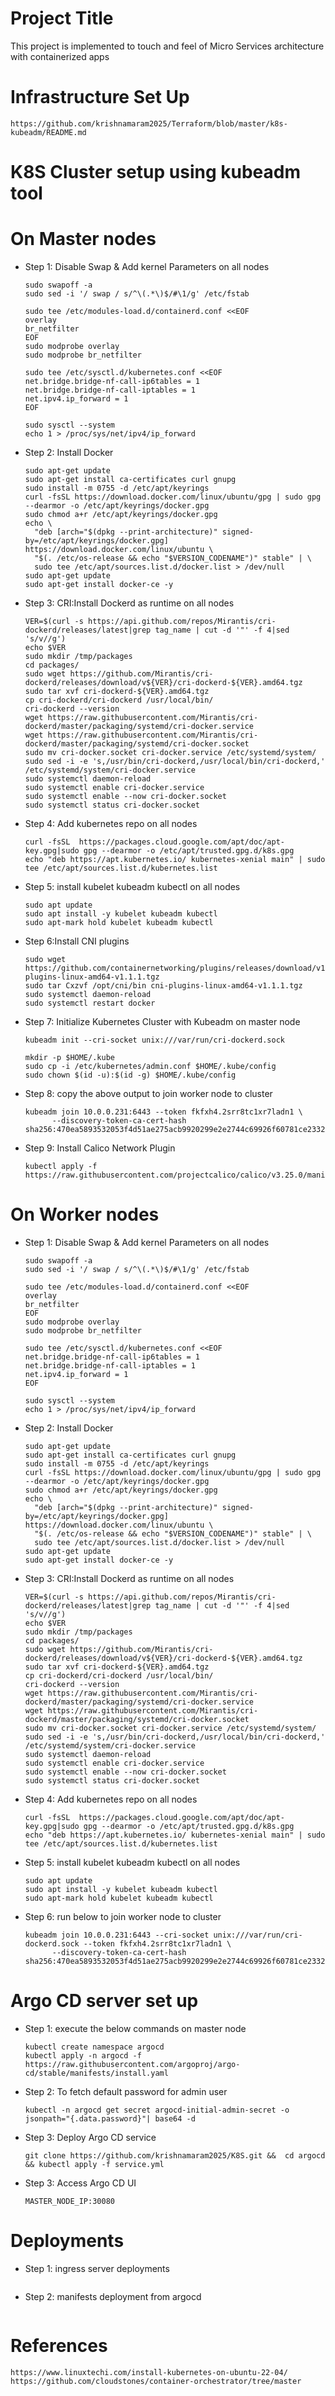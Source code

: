 # Project Title
This project is implemented to touch and feel of Micro Services architecture with containerized apps

# Infrastructure Set Up
  ```
  https://github.com/krishnamaram2025/Terraform/blob/master/k8s-kubeadm/README.md
  ```

# K8S Cluster setup using kubeadm tool
# On Master nodes
* Step 1: Disable Swap & Add kernel Parameters on all nodes
  ```
  sudo swapoff -a
  sudo sed -i '/ swap / s/^\(.*\)$/#\1/g' /etc/fstab
  ```
  ```
  sudo tee /etc/modules-load.d/containerd.conf <<EOF
  overlay
  br_netfilter
  EOF
  sudo modprobe overlay
  sudo modprobe br_netfilter
  ```
  ```
  sudo tee /etc/sysctl.d/kubernetes.conf <<EOF
  net.bridge.bridge-nf-call-ip6tables = 1
  net.bridge.bridge-nf-call-iptables = 1
  net.ipv4.ip_forward = 1
  EOF
  ```
  ```
  sudo sysctl --system
  echo 1 > /proc/sys/net/ipv4/ip_forward
  ```
* Step 2: Install Docker
  ```
  sudo apt-get update
  sudo apt-get install ca-certificates curl gnupg
  sudo install -m 0755 -d /etc/apt/keyrings
  curl -fsSL https://download.docker.com/linux/ubuntu/gpg | sudo gpg --dearmor -o /etc/apt/keyrings/docker.gpg
  sudo chmod a+r /etc/apt/keyrings/docker.gpg
  echo \
    "deb [arch="$(dpkg --print-architecture)" signed-by=/etc/apt/keyrings/docker.gpg] https://download.docker.com/linux/ubuntu \
    "$(. /etc/os-release && echo "$VERSION_CODENAME")" stable" | \
    sudo tee /etc/apt/sources.list.d/docker.list > /dev/null
  sudo apt-get update
  sudo apt-get install docker-ce -y
  ```
* Step 3: CRI:Install Dockerd as runtime on all nodes
  ```
  VER=$(curl -s https://api.github.com/repos/Mirantis/cri-dockerd/releases/latest|grep tag_name | cut -d '"' -f 4|sed 's/v//g')
  echo $VER
  sudo mkdir /tmp/packages
  cd packages/
  sudo wget https://github.com/Mirantis/cri-dockerd/releases/download/v${VER}/cri-dockerd-${VER}.amd64.tgz
  sudo tar xvf cri-dockerd-${VER}.amd64.tgz
  cp cri-dockerd/cri-dockerd /usr/local/bin/
  cri-dockerd --version
  wget https://raw.githubusercontent.com/Mirantis/cri-dockerd/master/packaging/systemd/cri-docker.service
  wget https://raw.githubusercontent.com/Mirantis/cri-dockerd/master/packaging/systemd/cri-docker.socket
  sudo mv cri-docker.socket cri-docker.service /etc/systemd/system/
  sudo sed -i -e 's,/usr/bin/cri-dockerd,/usr/local/bin/cri-dockerd,' /etc/systemd/system/cri-docker.service
  sudo systemctl daemon-reload
  sudo systemctl enable cri-docker.service
  sudo systemctl enable --now cri-docker.socket
  sudo systemctl status cri-docker.socket
  ```
* Step 4: Add kubernetes repo on all nodes
  ```
  curl -fsSL  https://packages.cloud.google.com/apt/doc/apt-key.gpg|sudo gpg --dearmor -o /etc/apt/trusted.gpg.d/k8s.gpg
  echo "deb https://apt.kubernetes.io/ kubernetes-xenial main" | sudo tee /etc/apt/sources.list.d/kubernetes.list
  ```
* Step 5: install kubelet kubeadm kubectl on all nodes
  ```
  sudo apt update
  sudo apt install -y kubelet kubeadm kubectl
  sudo apt-mark hold kubelet kubeadm kubectl
  ```
* Step 6:Install CNI plugins
  ```
  sudo wget https://github.com/containernetworking/plugins/releases/download/v1.1.1/cni-plugins-linux-amd64-v1.1.1.tgz
  sudo tar Cxzvf /opt/cni/bin cni-plugins-linux-amd64-v1.1.1.tgz
  sudo systemctl daemon-reload
  sudo systemctl restart docker
  ```
* Step 7: Initialize Kubernetes Cluster with Kubeadm on master node
  ```
  kubeadm init --cri-socket unix:///var/run/cri-dockerd.sock
  ```
  ```
  mkdir -p $HOME/.kube
  sudo cp -i /etc/kubernetes/admin.conf $HOME/.kube/config
  sudo chown $(id -u):$(id -g) $HOME/.kube/config
  ```
* Step 8: copy the above output to join worker node to cluster
  ```
  kubeadm join 10.0.0.231:6443 --token fkfxh4.2srr8tc1xr7ladn1 \
        --discovery-token-ca-cert-hash sha256:470ea5893532053f4d51ae275acb9920299e2e2744c69926f60781ce23326698
  ```
* Step 9: Install Calico Network Plugin
  ```
  kubectl apply -f https://raw.githubusercontent.com/projectcalico/calico/v3.25.0/manifests/calico.yaml
  ```
# On Worker nodes
* Step 1: Disable Swap & Add kernel Parameters on all nodes
  ```
  sudo swapoff -a
  sudo sed -i '/ swap / s/^\(.*\)$/#\1/g' /etc/fstab
  ```
  ```
  sudo tee /etc/modules-load.d/containerd.conf <<EOF
  overlay
  br_netfilter
  EOF
  sudo modprobe overlay
  sudo modprobe br_netfilter
  ```
  ```
  sudo tee /etc/sysctl.d/kubernetes.conf <<EOF
  net.bridge.bridge-nf-call-ip6tables = 1
  net.bridge.bridge-nf-call-iptables = 1
  net.ipv4.ip_forward = 1
  EOF
  ```
  ```
  sudo sysctl --system
  echo 1 > /proc/sys/net/ipv4/ip_forward
  ```
* Step 2: Install Docker
  ```
  sudo apt-get update
  sudo apt-get install ca-certificates curl gnupg
  sudo install -m 0755 -d /etc/apt/keyrings
  curl -fsSL https://download.docker.com/linux/ubuntu/gpg | sudo gpg --dearmor -o /etc/apt/keyrings/docker.gpg
  sudo chmod a+r /etc/apt/keyrings/docker.gpg
  echo \
    "deb [arch="$(dpkg --print-architecture)" signed-by=/etc/apt/keyrings/docker.gpg] https://download.docker.com/linux/ubuntu \
    "$(. /etc/os-release && echo "$VERSION_CODENAME")" stable" | \
    sudo tee /etc/apt/sources.list.d/docker.list > /dev/null
  sudo apt-get update
  sudo apt-get install docker-ce -y
  ```
* Step 3: CRI:Install Dockerd as runtime on all nodes
  ```
  VER=$(curl -s https://api.github.com/repos/Mirantis/cri-dockerd/releases/latest|grep tag_name | cut -d '"' -f 4|sed 's/v//g')
  echo $VER
  sudo mkdir /tmp/packages
  cd packages/
  sudo wget https://github.com/Mirantis/cri-dockerd/releases/download/v${VER}/cri-dockerd-${VER}.amd64.tgz
  sudo tar xvf cri-dockerd-${VER}.amd64.tgz
  cp cri-dockerd/cri-dockerd /usr/local/bin/
  cri-dockerd --version
  wget https://raw.githubusercontent.com/Mirantis/cri-dockerd/master/packaging/systemd/cri-docker.service
  wget https://raw.githubusercontent.com/Mirantis/cri-dockerd/master/packaging/systemd/cri-docker.socket
  sudo mv cri-docker.socket cri-docker.service /etc/systemd/system/
  sudo sed -i -e 's,/usr/bin/cri-dockerd,/usr/local/bin/cri-dockerd,' /etc/systemd/system/cri-docker.service
  sudo systemctl daemon-reload
  sudo systemctl enable cri-docker.service
  sudo systemctl enable --now cri-docker.socket
  sudo systemctl status cri-docker.socket
  ```
* Step 4: Add kubernetes repo on all nodes
  ```
  curl -fsSL  https://packages.cloud.google.com/apt/doc/apt-key.gpg|sudo gpg --dearmor -o /etc/apt/trusted.gpg.d/k8s.gpg
  echo "deb https://apt.kubernetes.io/ kubernetes-xenial main" | sudo tee /etc/apt/sources.list.d/kubernetes.list
  ```
* Step 5: install kubelet kubeadm kubectl on all nodes
  ```
  sudo apt update
  sudo apt install -y kubelet kubeadm kubectl
  sudo apt-mark hold kubelet kubeadm kubectl
  ```
* Step 6: run below to join worker node to cluster
  ```
  kubeadm join 10.0.0.231:6443 --cri-socket unix:///var/run/cri-dockerd.sock --token fkfxh4.2srr8tc1xr7ladn1 \
        --discovery-token-ca-cert-hash sha256:470ea5893532053f4d51ae275acb9920299e2e2744c69926f60781ce23326698
  ```
# Argo CD server set up
* Step 1: execute the below commands on master node
  ```
  kubectl create namespace argocd
  kubectl apply -n argocd -f https://raw.githubusercontent.com/argoproj/argo-cd/stable/manifests/install.yaml
  ```
* Step 2: To fetch default password for admin user
  ```
  kubectl -n argocd get secret argocd-initial-admin-secret -o jsonpath="{.data.password}"| base64 -d
  ```
* Step 3: Deploy Argo CD service
  ```
  git clone https://github.com/krishnamaram2025/K8S.git &&  cd argocd && kubectl apply -f service.yml
  ```
* Step 3: Access Argo CD UI
  ```
  MASTER_NODE_IP:30080
  ```
# Deployments
* Step 1: ingress server deployments
  ```
  
  ```
* Step 2: manifests deployment from argocd
  ```
  
  ```

# References
  ```
  https://www.linuxtechi.com/install-kubernetes-on-ubuntu-22-04/
  https://github.com/cloudstones/container-orchestrator/tree/master
  ```
